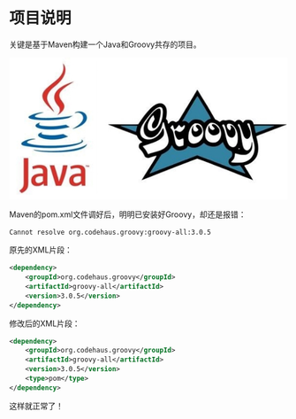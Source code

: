 # 项目说明

关键是基于Maven构建一个Java和Groovy共存的项目。

![](../../images/groovy-java.jpg)

Maven的pom.xml文件调好后，明明已安装好Groovy，却还是报错：
```text
Cannot resolve org.codehaus.groovy:groovy-all:3.0.5
```

原先的XML片段：
```xml
<dependency>
    <groupId>org.codehaus.groovy</groupId>
    <artifactId>groovy-all</artifactId>
    <version>3.0.5</version>
</dependency>
```

修改后的XML片段：
```xml
<dependency>
    <groupId>org.codehaus.groovy</groupId>
    <artifactId>groovy-all</artifactId>
    <version>3.0.5</version>
    <type>pom</type>
</dependency>
```

这样就正常了！

